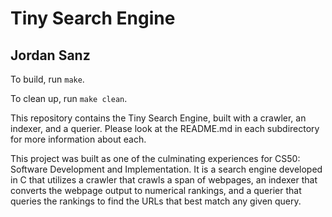 # Tiny Search Engine
## Jordan Sanz

To build, run `make`.

To clean up, run `make clean`.

This repository contains the Tiny Search Engine, built with a crawler, an indexer, and a querier. Please look at the README.md in each subdirectory for more information about each.

This project was built as one of the culminating experiences for CS50: Software Development and Implementation. It is a search engine developed in C that utilizes a crawler that crawls a span of webpages, an indexer that converts the webpage output to numerical rankings, and a querier that queries the rankings to find the URLs that best match any given query.
